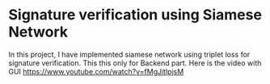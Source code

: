 # Signature verification using Siamese Network

In this project, I have implemented siamese network using triplet loss for signature verification. This this only for Backend part.
Here is the video with GUI
https://www.youtube.com/watch?v=fMgJitlpjsM
